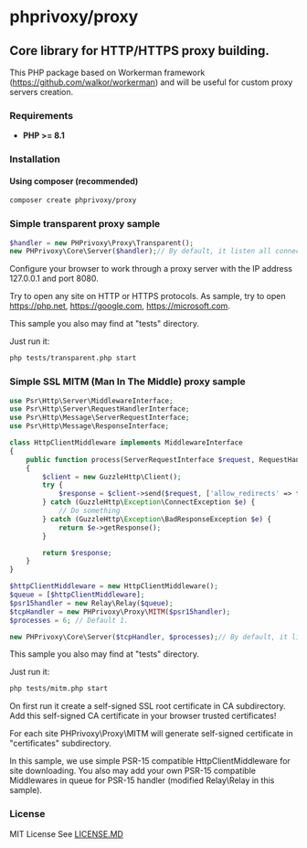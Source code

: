 # phprivoxy/proxy
## Core library for HTTP/HTTPS proxy building.

This PHP package based on Workerman framework (https://github.com/walkor/workerman) and will be useful for custom proxy servers creation.

### Requirements 
- **PHP >= 8.1**

### Installation
#### Using composer (recommended)
```bash
composer create phprivoxy/proxy
```

### Simple transparent proxy sample

```php
$handler = new PHPrivoxy\Proxy\Transparent();
new PHPrivoxy\Core\Server($handler);// By default, it listen all connections on 8080 port.
```
Configure your browser to work through a proxy server with the IP address 127.0.0.1 and port 8080.

Try to open any site on HTTP or HTTPS protocols. As sample, try to open https://php.net, https://google.com, https://microsoft.com.

This sample you also may find at "tests" directory.

Just run it:
```bash
php tests/transparent.php start
```


### Simple SSL MITM (Man In The Middle) proxy sample

```php
use Psr\Http\Server\MiddlewareInterface;
use Psr\Http\Server\RequestHandlerInterface;
use Psr\Http\Message\ServerRequestInterface;
use Psr\Http\Message\ResponseInterface;

class HttpClientMiddleware implements MiddlewareInterface
{
    public function process(ServerRequestInterface $request, RequestHandlerInterface $handler): ResponseInterface
    {
        $client = new GuzzleHttp\Client();
        try {
            $response = $client->send($request, ['allow_redirects' => false]);
        } catch (GuzzleHttp\Exception\ConnectException $e) {
            // Do something
        } catch (GuzzleHttp\Exception\BadResponseException $e) {
            return $e->getResponse();
        }

        return $response;
    }
}

$httpClientMiddleware = new HttpClientMiddleware();
$queue = [$httpClientMiddleware];
$psr15handler = new Relay\Relay($queue);
$tcpHandler = new PHPrivoxy\Proxy\MITM($psr15handler);
$processes = 6; // Default 1.

new PHPrivoxy\Core\Server($tcpHandler, $processes);// By default, it listen all connections on 8080 port.
```
This sample you also may find at "tests" directory.

Just run it:
```bash
php tests/mitm.php start
```
On first run it create a self-signed SSL root certificate in CA subdirectory. Add this self-signed CA certificate in your browser trusted certificates!

For each site PHPrivoxy\Proxy\MITM will generate self-signed certificate in "certificates" subdirectory.

In this sample, we use simple PSR-15 compatible HttpClientMiddleware for site downloading. You also may add your own PSR-15 compatible Middlewares in queue for PSR-15 handler (modified Relay\Relay in this sample).

### License
MIT License See [LICENSE.MD](LICENSE.MD)
